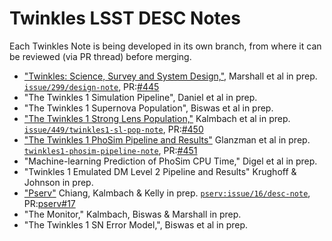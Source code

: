 # Twinkles LSST DESC Notes

Each Twinkles Note is being developed in its own branch, from where it can be reviewed (via PR thread) before merging.

* ["Twinkles: Science, Survey and System Design,"](https://github.com/LSSTDESC/Twinkles/blob/issue/299/design-note/doc/LSST_DESC_Notes/desc-0001-twinkles_design/main.tex), Marshall et al in prep. [`issue/299/design-note`](https://github.com/LSSTDESC/Twinkles/blob/issue/299/design-note/doc/LSST_DESC_Notes), PR:[#445](https://github.com/LSSTDESC/Twinkles/pulls/445)
* "The Twinkles 1 Simulation Pipeline", Daniel et al in prep.
* "The Twinkles 1 Supernova Population", Biswas et al in prep.
* ["The Twinkles 1 Strong Lens Population,"](https://github.com/LSSTDESC/Twinkles/blob/issue/449/twinkles1-sl-pop-note/doc/LSST_DESC_Notes/desc-0000-twinkles-1-sl-pop/main.ipynb) Kalmbach et al in prep. [`issue/449/twinkles1-sl-pop-note`](https://github.com/LSSTDESC/Twinkles/blob/issue/449/twinkles1-sl-pop-note/doc/LSST_DESC_Notes), PR:[#450](https://github.com/LSSTDESC/Twinkles/pulls/450)
* ["The Twinkles 1 PhoSim Pipeline and Results"](https://github.com/LSSTDESC/Twinkles/blob/twinkles1-phosim-pipeline-note/doc/LSST_DESC_Notes/desc-0000-twinkles-1-phosim-pipeline/main.rst) Glanzman et al in prep. [`twinkles1-phosim-pipeline-note`](https://github.com/LSSTDESC/Twinkles/blob/twinkles1-phosim-pipeline-note/doc/LSST_DESC_Notes), PR:[#451](https://github.com/LSSTDESC/Twinkles/pulls/451)
* "Machine-learning Prediction of PhoSim CPU Time," Digel et al in prep.
* "Twinkles 1 Emulated DM Level 2 Pipeline and Results" Krughoff & Johnson in prep.
* ["Pserv"](https://github.com/LSSTDESC/pserv/blob/issue/16/desc-note/doc/desc-0000-pserv-note/main.ipynb) Chiang, Kalmbach & Kelly in prep. [`pserv:issue/16/desc-note`](https://github.com/LSSTDESC/pserv/blob/issue/16/desc-note/doc), PR:[pserv#17](https://github.com/LSSTDESC/pserv/pulls/17)
* "The Monitor," Kalmbach, Biswas & Marshall in prep.
* "The Twinkles 1 SN Error Model,", Biswas et al in prep.

<!-- * ["Title,"]() Author et al in prep. [``](), PR:[#]() -->
